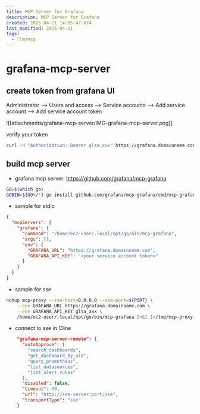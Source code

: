 ```yaml
---
title: MCP Server for Grafana
description: MCP Server for Grafana
created: 2025-04-21 14:05:47.674
last_modified: 2025-04-21
tags:
  - llm/mcp
---
```


# grafana-mcp-server

## create token from grafana UI

Administrator --> Users and access --> Service accounts --> Add service account --> Add service account token

![[attachments/grafana-mcp-server/IMG-grafana-mcp-server.png]]

verify your token
```sh
curl -H "Authorization: Bearer glsa_xxx" https://grafana.domainname.com/api/dashboards/home
```

## build mcp server
- grafana mcp server: https://github.com/grafana/mcp-grafana
```sh
GO=$(which go)
GOBIN=${GO%/*} go install github.com/grafana/mcp-grafana/cmd/mcp-grafana@latest

```

- sample for stdio
```json
{
  "mcpServers": {
    "grafana": {
      "command": "/home/ec2-user/.local/opt/go/bin/mcp-grafana",
      "args": [],
      "env": {
        "GRAFANA_URL": "https://grafana.domainname.com",
        "GRAFANA_API_KEY": "<your service account token>"
      }
    }
  }
}
```

- sample for sse
```sh
nohup mcp-proxy --sse-host=0.0.0.0 --sse-port=${PORT} \
    --env GRAFANA_URL https://grafana.domainname.com \
    --env GRAFANA_API_KEY glsa_xxx \
    /home/ec2-user/.local/opt/go/bin/mcp-grafana 2>&1 1>/tmp/mcp-proxy-${PORT}.log &

```
- connect to sse in Cline
```json
    "grafana-mcp-server-remote": {
      "autoApprove": [
        "search_dashboards",
        "get_dashboard_by_uid",
        "query_prometheus",
        "list_datasources",
        "list_alert_rules"
      ],
      "disabled": false,
      "timeout": 60,
      "url": "http://sse-server:port/sse",
      "transportType": "sse"
    }

```




